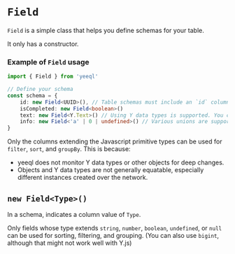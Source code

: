# `Field`

`Field` is a simple class that helps you define schemas for your table.

It only has a constructor.

### Example of `Field` usage

```typescript
import { Field } from 'yeeql'

// Define your schema
const schema = {
    id: new Field<UUID>(), // Table schemas must include an `id` column with type `UUID`
    isCompleted: new Field<boolean>()
    text: new Field<Y.Text>() // Using Y data types is supported. You cannot `filter` or `sort` using them.
    info: new Field<'a' | 0 | undefined>() // Various unions are supported
}
```

Only the columns extending the Javascript primitive types can be used for `filter`, `sort`, and `groupBy`. This is because:
- yeeql does not monitor Y data types or other objects for deep changes.
- Objects and Y data types are not generally equatable, especially different instances created over the network.

## `new Field<Type>()`

In a schema, indicates a column value of `Type`.

Only fields whose type extends `string`, `number`, `boolean`, `undefined`, or `null` can be used for sorting, filtering, and grouping. (You can also use `bigint`, although that might not work well with Y.js)